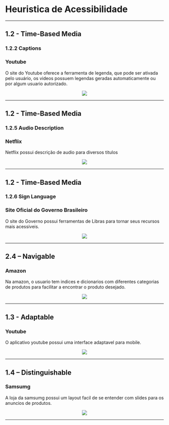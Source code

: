 <h1>Heuristica de Acessibilidade</h1>
<hr>


<h2>1.2 - Time-Based Media</h2>
<h3> 1.2.2 Captions</h3>
<h3> Youtube</h3>
<p> O site do Youtube oferece a ferramenta de legenda, que pode ser ativada pelo usuário, os videos possuem legendas geradas automaticamente ou por algum usuario autorizado.</p>
<p align="center">
<img src="https://user-images.githubusercontent.com/56441237/171410581-1ffe8ca1-a022-4fe9-93be-1b40ce4e02d5.png"/>
</p>
<hr>

<h2>1.2 - Time-Based Media</h2>
<h3>1.2.5 Audio Description</h3>
<h3> Netflix </h3>
<p> Netflix possui descrição de audio para diversos titulos</p>
<p align="center">
<img src="https://user-images.githubusercontent.com/56441237/171414311-763ae0a2-6efc-44a8-8ad6-d3755d4cfe37.jpg"/>
</p>
<hr>

<h2>1.2 - Time-Based Media</h2>
<h3>1.2.6 Sign Language<h3>
<h3> Site Oficial do Governo Brasileiro</h3>
<p> O site do Governo possui ferramentas de Libras para tornar seus recursos mais acessiveis.</p>
<p align="center">
<img src="https://user-images.githubusercontent.com/56441237/171411135-fccaeb2b-7a01-4665-80cb-30e1388521b1.png"/>
</p>
<hr>
  
<h2>2.4 – Navigable</h2>
<h3> Amazon </h3>
<p> Na amazon, o usuario tem indices e dicionarios com diferentes categorias de produtos para facilitar a encontrar o produto desejado.</p>
<p align="center">
<img src="https://user-images.githubusercontent.com/56441237/171412828-7c6753e8-e80e-4f32-baff-9b5c9109d50c.png"/>
</p>
<hr>

<h2>1.3 - Adaptable</h2>
<h3> Youtube </h3>
<p> O aplicativo youtube possui uma interface adaptavel para mobile.</p>
<p align="center">
<img src="https://user-images.githubusercontent.com/56441237/172618639-8a5e2459-5528-475b-b67c-c34b91bee627.jpg"/>
</p>
<hr>
  
<h2>1.4 – Distinguishable</h2>
<h3> Samsumg </h3>
<p> A loja da samsumg possui um layout facil de se entender com slides para os anuncios de produtos.</p>
<p align="center">
<img src="https://user-images.githubusercontent.com/56441237/172619123-022264b7-f801-4680-a6d0-6d2586eecf33.png"/>
</p>
<hr>
  
